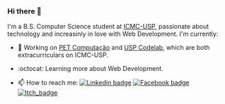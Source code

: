 ### Hi there 👋
I'm a B.S. Computer Science student at [ICMC-USP](https://www.icmc.usp.br/), passionate about technology and increasinly in love with Web Development. 
I'm currently:
- 🔭 Working on [PET Computação](https://github.com/pet-comp) and [USP Codelab](http://uclsanca.icmc.usp.br/), which are both extracurriculars on ICMC-USP.
- :octocat: Learning more about Web Development.

- 📫 How to reach me: 
[![Linkedin badge](https://img.shields.io/badge/-LinkedIn-blue?logo=Linkedin&logoColor=white&link=https://www.linkedin.com/in/mwingter/)](https://www.linkedin.com/in/mwingter/)
[![Facebook badge](https://img.shields.io/badge/-Facebook-blue?logo=Facebook&logoColor=white&link=https://www.facebook.com/mwingter/)](https://www.facebook.com/mwingter/)
[![Itch_badge](https://img.shields.io/badge/-Itch-blue?logo=Itch-io&logoColor=white&link=https://mwingter.itch.io/)](https://mwingter.itch.io/)




